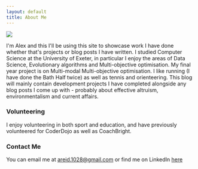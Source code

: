 ```yaml
---
layout: default
title: About Me
---
```


<img class="profile-picture" src="{{site.baseurl}}/{{site.profile-picture}}">

I'm Alex and this I'll be using this site to showcase work I have done whether that's projects or blog posts I have written. I studied Computer Science at the University of Exeter, in particular I enjoy the areas of Data Science, Evolutionary algorithms and Multi-objective optimisation. My final year project is on Multi-modal Multi-objective optimisation. I like running (I have done the Bath Half twice) as well as tennis and orienteering. This blog will mainly contain development projects I have completed alongside any blog posts I come up with - probably about effective altruism, environmentalism and current affairs.

### Volunteering

I enjoy volunteering in both sport and education, and have previously volunteered for CoderDojo as well as CoachBright.

### Contact Me
You can email me at <areid.1028@gmail.com> or find me on LinkedIn [here](https://www.linkedin.com/in/areid-1028/)
